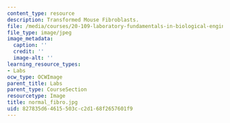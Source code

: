 ```yaml
---
content_type: resource
description: Transformed Mouse Fibroblasts.
file: /media/courses/20-109-laboratory-fundamentals-in-biological-engineering-fall-2007/827835d64615503cc2d168f2657601f9_normal_fibro.jpg
file_type: image/jpeg
image_metadata:
  caption: ''
  credit: ''
  image-alt: ''
learning_resource_types:
- Labs
ocw_type: OCWImage
parent_title: Labs
parent_type: CourseSection
resourcetype: Image
title: normal_fibro.jpg
uid: 827835d6-4615-503c-c2d1-68f2657601f9
---
```

